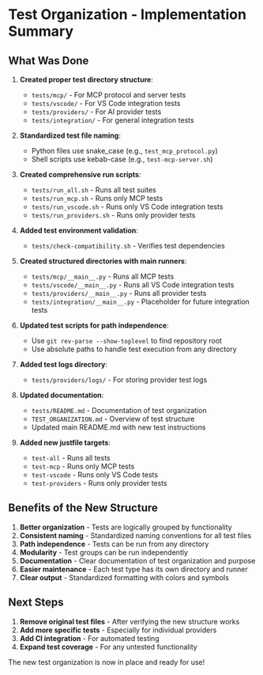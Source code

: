 # Test Organization - Implementation Summary

## What Was Done

1. **Created proper test directory structure**:
   - `tests/mcp/` - For MCP protocol and server tests
   - `tests/vscode/` - For VS Code integration tests
   - `tests/providers/` - For AI provider tests
   - `tests/integration/` - For general integration tests

2. **Standardized test file naming**:
   - Python files use snake_case (e.g., `test_mcp_protocol.py`)
   - Shell scripts use kebab-case (e.g., `test-mcp-server.sh`)

3. **Created comprehensive run scripts**:
   - `tests/run_all.sh` - Runs all test suites
   - `tests/run_mcp.sh` - Runs only MCP tests
   - `tests/run_vscode.sh` - Runs only VS Code integration tests
   - `tests/run_providers.sh` - Runs only provider tests

4. **Added test environment validation**:
   - `tests/check-compatibility.sh` - Verifies test dependencies

5. **Created structured directories with main runners**:
   - `tests/mcp/__main__.py` - Runs all MCP tests
   - `tests/vscode/__main__.py` - Runs all VS Code integration tests
   - `tests/providers/__main__.py` - Runs all provider tests
   - `tests/integration/__main__.py` - Placeholder for future integration tests

6. **Updated test scripts for path independence**:
   - Use `git rev-parse --show-toplevel` to find repository root
   - Use absolute paths to handle test execution from any directory

7. **Added test logs directory**:
   - `tests/providers/logs/` - For storing provider test logs

8. **Updated documentation**:
   - `tests/README.md` - Documentation of test organization
   - `TEST_ORGANIZATION.md` - Overview of test structure
   - Updated main README.md with new test instructions

9. **Added new justfile targets**:
   - `test-all` - Runs all tests
   - `test-mcp` - Runs only MCP tests
   - `test-vscode` - Runs only VS Code tests  
   - `test-providers` - Runs only provider tests

## Benefits of the New Structure

1. **Better organization** - Tests are logically grouped by functionality
2. **Consistent naming** - Standardized naming conventions for all test files
3. **Path independence** - Tests can be run from any directory
4. **Modularity** - Test groups can be run independently
5. **Documentation** - Clear documentation of test organization and purpose
6. **Easier maintenance** - Each test type has its own directory and runner
7. **Clear output** - Standardized formatting with colors and symbols

## Next Steps

1. **Remove original test files** - After verifying the new structure works
2. **Add more specific tests** - Especially for individual providers
3. **Add CI integration** - For automated testing
4. **Expand test coverage** - For any untested functionality

The new test organization is now in place and ready for use!
